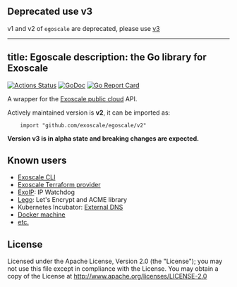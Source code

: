 ## Deprecated use v3

v1 and v2 of `egoscale` are deprecated, please use [v3](https://pkg.go.dev/github.com/exoscale/egoscale/v3)

---
title: Egoscale
description: the Go library for Exoscale
---

<a href="https://gopherize.me/gopher/9c1bc7cfe1d84cf43e477dbfc4aa86332065f1fd"><img src="gopher.png" align="right" alt=""></a>

[![Actions Status](https://github.com/exoscale/egoscale/workflows/CI/badge.svg?branch=master)](https://github.com/exoscale/egoscale/actions?query=workflow%3ACI+branch%3Amaster)
[![GoDoc](https://godoc.org/github.com/exoscale/egoscale?status.svg)](https://godoc.org/github.com/exoscale/egoscale/v2) [![Go Report Card](https://goreportcard.com/badge/github.com/exoscale/egoscale)](https://goreportcard.com/report/github.com/exoscale/egoscale)

A wrapper for the [Exoscale public cloud](https://www.exoscale.com) API.

Actively maintained version is **v2**, it can be imported as:

```
	import "github.com/exoscale/egoscale/v2"
```

**Version v3 is in alpha state and breaking changes are expected.**

## Known users

- [Exoscale CLI](https://github.com/exoscale/cli)
- [Exoscale Terraform provider](https://github.com/exoscale/terraform-provider-exoscale)
- [ExoIP](https://github.com/exoscale/exoip): IP Watchdog
- [Lego](https://github.com/go-acme/lego): Let's Encrypt and ACME library
- Kubernetes Incubator: [External DNS](https://github.com/kubernetes-incubator/external-dns)
- [Docker machine](https://docs.docker.com/machine/drivers/exoscale/)
- [etc.](https://godoc.org/github.com/exoscale/egoscale?importers)

## License

Licensed under the Apache License, Version 2.0 (the "License"); you
may not use this file except in compliance with the License. You may
obtain a copy of the License at
http://www.apache.org/licenses/LICENSE-2.0
